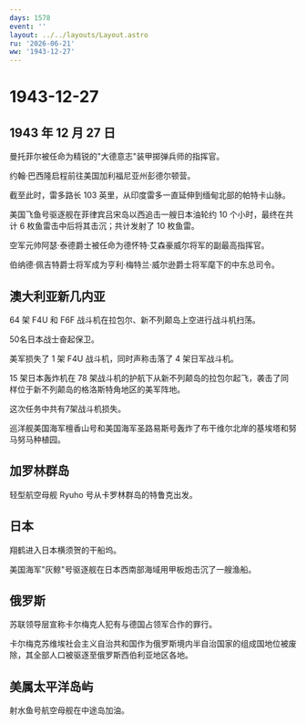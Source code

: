 ```yaml
---
days: 1578
event: ''
layout: ../../layouts/Layout.astro
ru: '2026-06-21'
ww: '1943-12-27'
---
```


# 1943-12-27

## 1943 年 12 月 27 日

曼托菲尔被任命为精锐的"大德意志"装甲掷弹兵师的指挥官。

约翰·巴西隆启程前往美国加利福尼亚州彭德尔顿营。

截至此时，雷多路长 103 英里，从印度雷多一直延伸到缅甸北部的帕特卡山脉。

美国飞鱼号驱逐舰在菲律宾吕宋岛以西追击一艘日本油轮约 10
个小时，最终在共计 6 枚鱼雷击中后将其击沉；共计发射了 10 枚鱼雷。

空军元帅阿瑟·泰德爵士被任命为德怀特·艾森豪威尔将军的副最高指挥官。

伯纳德·佩吉特爵士将军成为亨利·梅特兰·威尔逊爵士将军麾下的中东总司令。

## 澳大利亚新几内亚

64 架 F4U 和 F6F 战斗机在拉包尔、新不列颠岛上空进行战斗机扫荡。

50名日本战士奋起保卫。

美军损失了 1 架 F4U 战斗机，同时声称击落了 4 架日军战斗机。

15 架日本轰炸机在 78
架战斗机的护航下从新不列颠岛的拉包尔起飞，袭击了同样位于新不列颠岛的格洛斯特角地区的美军阵地。

这次任务中共有7架战斗机损失。

巡洋舰美国海军檀香山号和美国海军圣路易斯号轰炸了布干维尔北岸的基埃塔和努马努马种植园。

## 加罗林群岛

轻型航空母舰 Ryuho 号从卡罗林群岛的特鲁克出发。

## 日本

翔鹤进入日本横须贺的干船坞。

美国海军"灰鲸"号驱逐舰在日本西南部海域用甲板炮击沉了一艘渔船。

## 俄罗斯

苏联领导层宣称卡尔梅克人犯有与德国占领军合作的罪行。

卡尔梅克苏维埃社会主义自治共和国作为俄罗斯境内半自治国家的组成国地位被废除，其全部人口被驱逐至俄罗斯西伯利亚地区各地。

## 美属太平洋岛屿

射水鱼号航空母舰在中途岛加油。